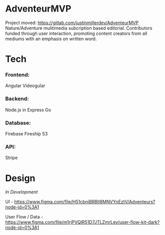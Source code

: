 # AdventeurMVP
Project moved: https://gitlab.com/justinmillerdev/AdventeurMVP 
Nature/Adventure mulitimedia subcription based editorial. Contributors funded through user interaction, promoting content creators from all mediums with an emphasis on written word.


# Tech
### Frontend:
 Angular
 Videogular 
 
 ### Backend:
 Node.js in Express
 Go
 
 ### Database:
 Firebase
 Fireship
 S3
 
 ### API:
 Stripe
 
 # Design
 *In Development*
 
 UI - https://www.figma.com/file/H51cbniBRBlI8MNVYnEztV/Adventeurs?node-id=0%3A1
 
 User Flow / Data - https://www.figma.com/file/m1rjPVQlR51D7JTLZmrLev/user-flow-kit-dark?node-id=0%3A1
